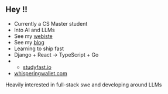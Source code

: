 ## Hey !!
* Currently a CS Master student
* Into AI and LLMs
* See my [webiste](https://hectoragvz.github.io/)
* See my [blog](https://hectoragvz.substack.com/)
* Learning to ship fast
* Django + React -> TypeScript + Go
* * [studyfast.io](https://studyfast.io/)
* [whisperingwallet.com](https://www.whisperingwallet.com/)


Heavily interested in full-stack swe and developing around LLMs

